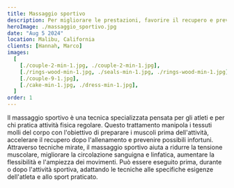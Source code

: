 ```yaml
---
title: Massaggio sportivo
description: Per migliorare le prestazioni, favorire il recupero e prevenire infortuni.
heroImage: ./massaggio_sportivo.jpg
date: "Aug 5 2024"
location: Malibu, California
clients: [Hannah, Marco]
images:
  [
    [./couple-2-min-1.jpg, ./couple-2-min-1.jpg],
    [./rings-wood-min-1.jpg, ./seals-min-1.jpg, ./rings-wood-min-1.jpg],
    [./couple-9-1.jpg],
    [./cake-min-1.jpg, ./dress-min-1.jpg],
  ]
order: 1
---
```


Il massaggio sportivo è una tecnica specializzata pensata per gli atleti e per chi pratica attività fisica regolare. Questo trattamento manipola i tessuti molli del corpo con l'obiettivo di preparare i muscoli prima dell'attività, accelerare il recupero dopo l'allenamento e prevenire possibili infortuni. Attraverso tecniche mirate, il massaggio sportivo aiuta a ridurre la tensione muscolare, migliorare la circolazione sanguigna e linfatica, aumentare la flessibilità e l'ampiezza dei movimenti. Può essere eseguito prima, durante o dopo l'attività sportiva, adattando le tecniche alle specifiche esigenze dell'atleta e allo sport praticato.
